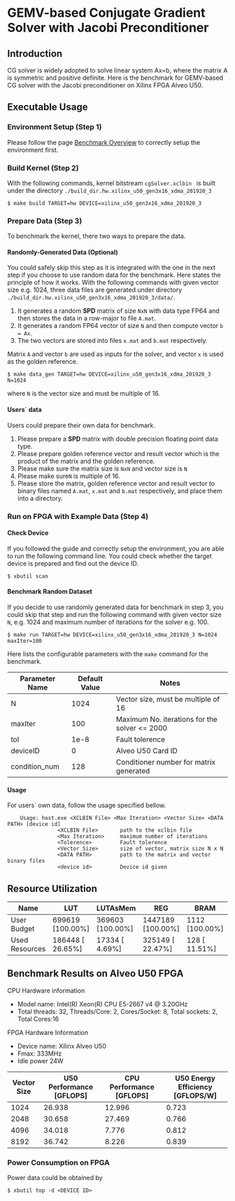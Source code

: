 # GEMV-based Conjugate Gradient Solver with Jacobi Preconditioner

## Introduction

CG solver is widely adopted to solve linear system Ax=b, where the matrix A is symmetric and positive definite. 
Here is the benchmark for GEMV-based CG solver with the Jacobi preconditioner on Xilinx FPGA Alveo U50. 

## Executable Usage

### Environment Setup (Step 1)
Please follow the page [Benchmark Overview](../) to correctly setup the environment first.  

### Build Kernel (Step 2)

With the following commands, kernel bitstream `cgSolver.xclbin ` is built under the directory `./build_dir.hw.xilinx_u50_gen3x16_xdma_201920_3`

```
$ make build TARGET=hw DEVICE=xilinx_u50_gen3x16_xdma_201920_3
```

### Prepare Data (Step 3)
To benchmark the kernel, there two ways to prepare the data. 

#### Randomly-Generated Data (Optional)
You could safely skip this step as it is integrated with the one in the next step if you choose to use random data for the benchmark. 
Here states the principle of how it works.  With the following commands with given vector size e.g. 1024,  three data files are generated under directory `./build_dir.hw.xilinx_u50_gen3x16_xdma_201920_3/data/`.  

1.	It generates a random **SPD** matrix of size `NxN` with data type FP64 and then stores the data in a row-major to file `A.mat`.
2.	It generates a random FP64 vector of size `N` and then compute vector `b = Ax`.
3.	The two vectors are stored into files `x.mat` and `b.mat` respectively. 

Matrix `A` and vector `b` are used as inputs for the solver, and vector `x` is used as the golden reference. 

```
$ make data_gen TARGET=hw DEVICE=xilinx_u50_gen3x16_xdma_201920_3 N=1024
```
where `N` is the vector size and must be multiple of 16.

#### Users` data

Users could prepare their own data for benchmark. 
1.	Please prepare a **SPD** matrix with double precision floating point data type.
2.	Please prepare golden reference vector and result vector which is the product of the matrix and the golden reference.
3.	Please make sure the matrix size is `NxN` and vector size is `N`
4.	Please make sure`N` is multiple of 16.
5.	Please store the matrix, golden reference vector and result vector to binary files named  `A.mat`, `x.mat` and `b.mat` respectively, and place them into a directory.

### Run on FPGA with Example Data (Step 4)

#### Check Device

If you followed the guide and correctly setup the environment, you are able to run the following
command line. You could check whether the target device is prepared and find out the device ID. 
```
$ xbutil scan
```
#### Benchmark Random Dataset

If you decide to use randomly generated data for benchmark in step 3, you could skip that step and run the following command with given vector size `N`, e.g. 1024 and maximum number of iterations for the solver e.g. 100. 

```
$ make run TARGET=hw DEVICE=xilinx_u50_gen3x16_xdma_201920_3 N=1024 maxIter=100 
```
Here lists the configurable parameters with the `make` command for the benchmark. 

| Parameter Name | Default Value | Notes |
|-------------------| -------------- | ---------------|
| N | 1024 | Vector size, must be multiple of 16 |
| maxIter | 100 | Maximum No. iterations for the solver <= 2000|
| tol | 1e-8 | Fault tolerence |
| deviceID | 0 | Alveo U50 Card ID |
| condition_num | 128 | Conditioner number for matrix generated |



#### Usage
For users` own data, follow the usage specified bellow. 
```
    Usage: host.exe <XCLBIN File> <Max Iteration> <Vector Size> <DATA PATH> [device id]
                <XCLBIN File>       path to the xclbin file
                <Max Iteration>     maximum number of iterations
                <Tolerence>         Fault tolerence
                <Vector Size>       size of vector, matrix size N x N
                <DATA PATH>         path to the matrix and vector binary files
                <device id>         Device id given
```


## Resource Utilization
| Name                       | LUT              | LUTAsMem         | REG               | BRAM           | URAM          | DSP            |
|----------------------------|------------------|------------------|-------------------|----------------|---------------|----------------|
| User Budget                | 699619 [100.00%] | 369603 [100.00%] | 1447189 [100.00%] | 1112 [100.00%] | 640 [100.00%] | 5936 [100.00%] |
|    Used Resources          | 186448 [ 26.65%] |  17334 [  4.69%] |  325149 [ 22.47%] |  128 [ 11.51%] |   0 [  0.00%] | 1262 [ 21.26%] |

## Benchmark Results on Alveo U50 FPGA

CPU Hardware information
-   Model name: Intel(R) Xeon(R) CPU E5-2667 v4 @ 3.20GHz
-   Total threads: 32, Threads/Core: 2, Cores/Socket: 8, Total sockets: 2, Total Cores:16

FPGA Hardware Information
- Device name:  Xilinx Alveo U50
- Fmax: 333MHz
- Idle power 24W

| Vector Size |  U50 Performance [GFLOPS] | CPU Performance [GFLOPS] | U50 Energy Efficiency [GFLOPS/W]   |
|---------------|---------------|--------------|--------------|
|	1024	|	26.938	|	12.996	|	0.723	|
|	2048	|	30.658	|	27.469	|	0.766	|
|	4096	|	34.018	|	7.776	|	0.812	|
|	8192	|	36.742	|	8.226	|	0.839	|


### Power Consumption on FPGA
Power data could be obtained by 

```
$ xbutil top -d <DEVICE ID>
```

